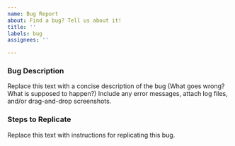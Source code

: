 ```yaml
---
name: Bug Report
about: Find a bug? Tell us about it!
title: ''
labels: bug
assignees: ''

---
```


<!-- Looking for LISF support? -->
<!-- Visit https://modelingguru.nasa.gov/community/atmospheric/lis -->

### Bug Description

Replace this text with a concise description of the bug (What goes wrong? What is supposed to happen?)
Include any error messages, attach log files, and/or drag-and-drop screenshots.

### Steps to Replicate

Replace this text with instructions for replicating this bug.

<!-- If high priority, add the label. -->
<!-- If you will tackle the fix, assign yourself to this Issue. -->
